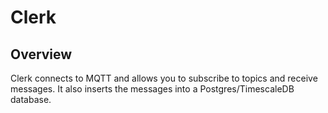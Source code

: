 # Clerk

## Overview

Clerk connects to MQTT and allows you to subscribe to topics and receive messages. It also inserts the messages into a Postgres/TimescaleDB database.